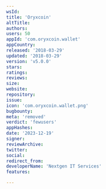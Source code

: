 ```yaml
---
wsId: 
title: 'Oryxcoin'
altTitle: 
authors: 
users: 50
appId: 'com.oryxcoin.wallet'
appCountry: 
released: '2018-03-29'
updated: '2018-03-29'
version: 'v5.0.0'
stars: 
ratings: 
reviews: 
size: 
website: 
repository: 
issue: 
icon: 'com.oryxcoin.wallet.png'
bugbounty: 
meta: 'removed'
verdict: 'fewusers'
appHashes: 
date: '2023-12-19'
signer: 
reviewArchive: 
twitter: 
social: 
redirect_from: 
developerName: 'Nextgen IT Services'
features: 

---
```


